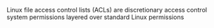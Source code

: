 Linux file access control lists (ACLs) are discretionary access control system permissions layered over standard Linux permissions
